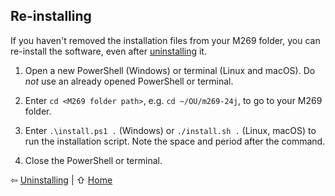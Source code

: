 ## Re-installing

If you haven't removed the installation files from your M269 folder,
you can re-install the software, even after [uninstalling](uninstall.md) it.

1. Open a new PowerShell (Windows) or terminal (Linux and macOS).
   Do _not_ use an already opened PowerShell or terminal.

2. Enter `cd <M269 folder path>`, e.g. `cd ~/OU/m269-24j`, to go to your M269 folder.

3. Enter `.\install.ps1 .` (Windows) or `./install.sh .` (Linux, macOS) to
   run the installation script. Note the space and period after the command.

4. Close the PowerShell or terminal.

⇦ [Uninstalling](use.md) | ⇧ [Home](README.md)